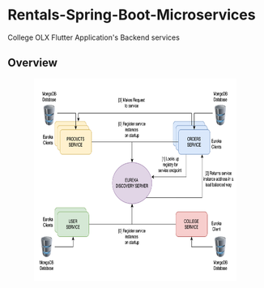 # Rentals-Spring-Boot-Microservices
College OLX Flutter Application's Backend services

## Overview
<p align= "center">
<img width="400" height="400" src="Pictures/SchematicDiagram.png"><br>
</p>
